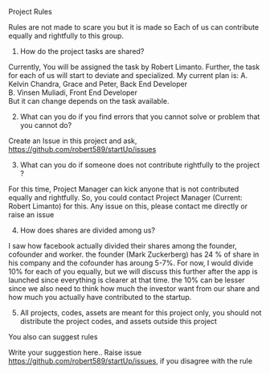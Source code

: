 Project Rules 

Rules are not made to scare you but it is made so Each of us can contribute equally and rightfully to this group.


 1. How do the project tasks are shared? 

Currently, You will be assigned the task by Robert Limanto. Further, the task for each of us will start to deviate and specialized.
My current plan is: A.  Kelvin Chandra, Grace and Peter, Back End Developer <br>
                    B. Vinsen Muliadi, Front End Developer <br>
But it can change depends on the task available.

 2. What can you do if you find errors that you cannot solve or problem that you cannot do? 

Create an Issue in this project and ask, https://github.com/robert589/startUp/issues

 3. What can you do if someone does not contribute rightfully to the project ? 

For this time, Project Manager can kick anyone that is not contributed equally and rightfully. So, you could contact Project Manager (Current: Robert Limanto) for this. Any issue on this, please contact me directly or raise an issue

 4. How does shares are divided among us? 

I saw how facebook actually divided their shares among the founder, cofounder and worker. the founder (Mark Zuckerberg) has 24 % of share in his company and the cofounder has aroung 5-7%. For now, I would divide 10% for each of you equally, but we will discuss this further after the app is launched since everything is clearer at that time. the 10% can be lesser since we also need to think how much the investor want from our share and how much you actually have contributed to the startup.

 5. All projects, codes, assets are meant for this project only, you should not distribute the project codes, and assets outside this project

You also can suggest rules

Write your suggestion here..
Raise issue  https://github.com/robert589/startUp/issues, if you disagree with the rule
